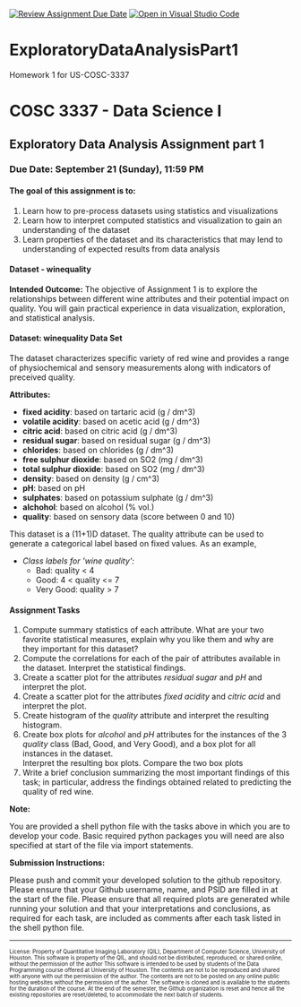 [![Review Assignment Due Date](https://classroom.github.com/assets/deadline-readme-button-22041afd0340ce965d47ae6ef1cefeee28c7c493a6346c4f15d667ab976d596c.svg)](https://classroom.github.com/a/PRX56bbL)
[![Open in Visual Studio Code](https://classroom.github.com/assets/open-in-vscode-2e0aaae1b6195c2367325f4f02e2d04e9abb55f0b24a779b69b11b9e10269abc.svg)](https://classroom.github.com/online_ide?assignment_repo_id=20350584&assignment_repo_type=AssignmentRepo)
# ExploratoryDataAnalysisPart1
Homework 1 for US-COSC-3337

# COSC 3337 - Data Science I 
## Exploratory Data Analysis Assignment part 1

### Due Date: September 21 (Sunday), 11:59 PM 

#### The goal of this assignment is to:
1. Learn how to pre-process datasets using statistics and visualizations
2. Learn how to interpret computed statistics and visualization to gain an understanding of the dataset 
3. Learn properties of the dataset and its characteristics that may lend to understanding of expected results from data analysis 
####

#### Dataset - winequality
**Intended Outcome:**
The objective of Assignment 1 is to explore the relationships between different 
wine attributes and their potential impact on quality. You will gain practical 
experience in data visualization, exploration, and statistical analysis.

#### Dataset: winequality Data Set
The dataset characterizes specific variety of red wine and provides 
a range of physiochemical and sensory measurements along with indicators of 
preceived quality.

**Attributes:**

- **fixed acidity**: based on tartaric acid (g / dm^3)
- **volatile acidity**: based on acetic acid (g / dm^3)
- **citric acid**: based on citric acid (g / dm^3)
- **residual sugar**: based on residual sugar (g / dm^3)
- **chlorides**: based on chlorides (g / dm^3)
- **free sulphur dioxide**: based on SO2 (mg / dm^3)
- **total sulphur dioxide**: based on SO2 (mg / dm^3)
- **density**: based on density (g / cm^3)
- **pH**: based on pH
- **sulphates**: based on potassium sulphate (g / dm^3)
- **alchohol**: based on alcohol (% vol.)
- **quality**: based on sensory data (score between 0 and 10)

This dataset is a (11+1)D dataset.  The quality attribute can be used
to generate a categorical label based on fixed values.  As an example,
- *Class labels for 'wine quality':*
    - Bad: quality < 4
    - Good: 4 < quality <= 7
    - Very Good: quality > 7

#### Assignment Tasks ####

1. Compute summary statistics of each attribute. What are your two favorite statistical measures, explain why you like them and why are they important for this dataset? 
2. Compute the correlations for each of the pair of attributes
available in the dataset. Interpret the statistical findings.
3. Create a scatter plot for the attributes *residual sugar* and *pH* and interpret the plot.
4. Create a scatter plot for the attributes *fixed acidity* and *citric acid* and interpret the plot.
5. Create histogram of the *quality* attribute and interpret the resulting histogram.
6. Create box plots for *alcohol* and *pH* attributes for the instances of the 
3 *quality* class (Bad, Good, and Very Good), and a box plot for all instances in the dataset.  
Interpret the resulting box plots. Compare the two box plots
7. Write a brief conclusion summarizing the most important findings of this task; in particular, address the findings obtained related to predicting the quality of red wine. 

**Note:**

You are provided a shell python file with the tasks above in which you are to
develop your code.  Basic required python packages you will need are also specified
at start of the file via import statements.  

**Submission Instructions:**

Please push and commit your developed solution to the github repository.  Please ensure
that your Github username, name, and PSID are filled in at the start of the file.
Please ensure that all required plots are generated while running your solution and that
your interpretations and conclusions, as required for each task, are included as comments
after each task listed in the shell python file.

-----------------------

<sub><sup>
License: Property of Quantitative Imaging Laboratory (QIL), Department of Computer Science, University of Houston. This software is property of the QIL, and should not be distributed, reproduced, or shared online, without the permission of the author This software is intended to be used by students of the Data Programming course offered at University of Houston. The contents are not to be reproduced and shared with anyone with out the permission of the author. The contents are not to be posted on any online public hosting websites without the permission of the author. The software is cloned and is available to the students for the duration of the course. At the end of the semester, the Github organization is reset and hence all the existing repositories are reset/deleted, to accommodate the next batch of students.
</sub></sup>

